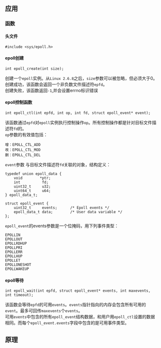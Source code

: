 ## 应用

### 函数
#### 头文件
```
#include <sys/epoll.h>
```
#### epoll创建
```
int epoll_create(int size);
```
创建一个`epoll`实例。从`Linux 2.6.8`之后，`size`参数可以被忽略，但必须大于0。  
创建成功，该函数会返回一个非负数文件描述符`epfd`。  
创建失败，该函数返回`-1`,并会设置errno标识错误  
#### epoll控制函数
```
int epoll_ctl(int epfd, int op, int fd, struct epoll_event* event);
```
该函数通过`epfd`对`epoll`实例执行控制操作`op`。所有控制操作都是针对目标文件描述符`fd`的。  
`op`参数的有效值包括：
```
增：EPOLL_CTL_ADD
改：EPOLL_CTL_MOD
删：EPOLL_CTL_DEL
```
`event`参数 与目标文件描述符`fd`关联的对象，结构定义：
```
typedef union epoll_data {
    void        *ptr;
    int          fd;
    uint32_t     u32;
    uint64_t     u64;
} epoll_data_t;

struct epoll_event {
    uint32_t     events;      /* Epoll events */
    epoll_data_t data;        /* User data variable */
};
```
`epoll_event`的events参数是一个位掩码，用下列事件类型：
```
EPOLLIN
EPOLLOUT
EPOLLRDHUP
EPOLLPRI
EPOLLERR
EPOLLHUP
EPOLLET
EPOLLONESHOT
EPOLLWAKEUP
```
#### epoll等待
```
int epoll_wait(int epfd, struct epoll_event* events, int maxevents, int timeout);
```
该函数会等待`epfd`的可用`events`。`events`指针指向的内存会包含所有可用的`event`。最多可回传`maxevents`个`events`。  
可用`events`中包含的所有`epoll_event`结构数据，和用户用`epoll_ctl`设置的数据相同。而每个`epoll_event.events`字段中包含的是可用事件类型。  
## 原理

